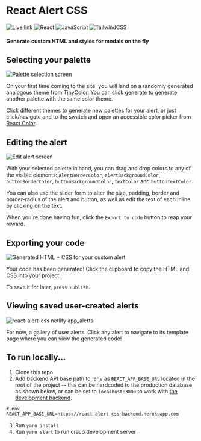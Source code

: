 # React Alert CSS
<div>
   <a href="https://react-alert-css.netlify.app/">
    <img alt="Live link" src="https://svgshare.com/i/XgN.svg" >
  </a>
  <img alt="React" src="https://img.shields.io/badge/react-%2320232a.svg?style=for-the-badge&logo=react&logoColor=%2361DAFB"/>
  <img alt="JavaScript" src="https://img.shields.io/badge/javascript-%23323330.svg?style=for-the-badge&logo=javascript&logoColor=%23F7DF1E"/>
  <img alt="TailwindCSS" src="https://img.shields.io/badge/tailwindcss-%2338B2AC.svg?style=for-the-badge&logo=tailwind-css&logoColor=white"/>
</div>

#### Generate custom HTML and styles for modals on the fly

## Selecting your palette
![Palette selection screen](https://user-images.githubusercontent.com/53948525/120115156-69b5d200-c150-11eb-932e-8124e7832b0e.png)

On your first time coming to the site, you will land on a randomly generated analogous theme from [TinyColor](https://github.com/bgrins/TinyColor). You can click generate to generate another palette with the same color theme.

Click different themes to generate new palettes for your alert, or just click/navigate and to the swatch and open an accessible color picker from [React Color](https://casesandberg.github.io/react-color/).

## Editing the alert
![Edit alert screen](https://user-images.githubusercontent.com/53948525/120089710-c8d10380-c0ca-11eb-9562-12a51a6a4ece.png)

With your selected palette in hand, you can drag and drop colors to any of the visible elements: `alertBorderColor`, `alertBackgroundColor`, `buttonBorderColor`, `buttonBackgroundColor`, `textColor` and `buttonTextColor`.

You can also use the slider form to alter the size, padding, border and border-radius of the alert and button, as well as edit the text of each inline by clicking on the text.

When you're done having fun, click the `Export to code` button to reap your reward.

## Exporting your code
![Generated HTML + CSS for your custom alert](https://user-images.githubusercontent.com/53948525/120116508-83f2ae80-c156-11eb-83c2-08536a3de2a4.png)

Your code has been generated! Click the clipboard to copy the HTML and CSS into your project.

To save it for later, `press Publish`.

## Viewing saved user-created alerts
![react-alert-css netlify app_alerts](https://user-images.githubusercontent.com/53948525/120121488-c83f7800-c171-11eb-9d48-dabf6a688ef4.png)

For now, a gallery of user alerts. Click any alert to navigate to its template page where you can view the generated code!

## To run locally...

1. Clone this repo
2. Add backend API base path to .env as `REACT_APP_BASE_URL` located in the root of the project -- this can be hardcoded to the production database as shown below, or can be set to `localhost:3000` to work with [the development backend](https://github.com/theFl00f/react-alert-css-backend).
```env
#.env
REACT_APP_BASE_URL=https://react-alert-css-backend.herokuapp.com
```
3. Run `yarn install`
4. Run `yarn start` to run craco development server
